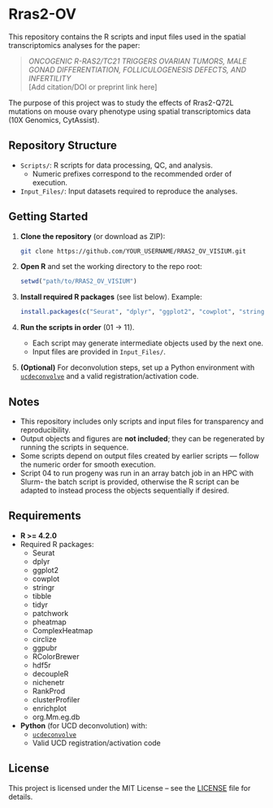 # Rras2-OV

This repository contains the R scripts and input files used in the spatial transcriptomics analyses for the paper:

> *ONCOGENIC R-RAS2/TC21 TRIGGERS OVARIAN TUMORS, MALE GONAD DIFFERENTIATION, FOLLICULOGENESIS DEFECTS, AND INFERTILITY*  
> [Add citation/DOI or preprint link here]

The purpose of this project was to study the effects of Rras2-Q72L mutations on mouse ovary phenotype using spatial transcriptomics data (10X Genomics, CytAssist). 

## Repository Structure
- `Scripts/`: R scripts for data processing, QC, and analysis.  
  - Numeric prefixes correspond to the recommended order of execution.  
- `Input_Files/`: Input datasets required to reproduce the analyses.

## Getting Started

1. **Clone the repository** (or download as ZIP):  
   ```bash
   git clone https://github.com/YOUR_USERNAME/RRAS2_OV_VISIUM.git
   ```

2. **Open R** and set the working directory to the repo root:  
   ```r
   setwd("path/to/RRAS2_OV_VISIUM")
   ```

3. **Install required R packages** (see list below). Example:  
   ```r
   install.packages(c("Seurat", "dplyr", "ggplot2", "cowplot", "stringr"))
   ```

4. **Run the scripts in order** (01 → 11).  
   - Each script may generate intermediate objects used by the next one.  
   - Input files are provided in `Input_Files/`.  

5. **(Optional)** For deconvolution steps, set up a Python environment with  
   [`ucdeconvolve`](https://github.com/dchary/ucdeconvolve) and a valid registration/activation code.

## Notes
- This repository includes only scripts and input files for transparency and reproducibility.  
- Output objects and figures are **not included**; they can be regenerated by running the scripts in sequence.  
- Some scripts depend on output files created by earlier scripts — follow the numeric order for smooth execution.  
- Script 04 to run progeny was run in an array batch job in an HPC with Slurm- the batch script is provided, otherwise the R script can be adapted to instead process the objects sequentially if desired.   

## Requirements
- **R >= 4.2.0**
- Required R packages:
  - Seurat
  - dplyr
  - ggplot2
  - cowplot
  - stringr
  - tibble
  - tidyr
  - patchwork
  - pheatmap
  - ComplexHeatmap
  - circlize
  - ggpubr
  - RColorBrewer
  - hdf5r
  - decoupleR
  - nichenetr
  - RankProd
  - clusterProfiler
  - enrichplot
  - org.Mm.eg.db
- **Python** (for UCD deconvolution) with:  
  - [`ucdeconvolve`](https://github.com/dchary/ucdeconvolve)  
  - Valid UCD registration/activation code  

## License
This project is licensed under the MIT License – see the [LICENSE](LICENSE) file for details.
